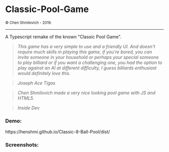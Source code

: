 <h1>Classic-Pool-Game</h1>
<small>© Chen Shmilovich - 2019.</small>
<hr>

A Typescript remake of the known "Classic Pool Game".

> _This game has a very simple to use and a friendly UI._ 
> _And doesn't require much skills in playing this game, if you're bored,_
> _you can invite someone in your household or perhaps your special someone to play billiard or if you want a challenging one,_ 
> _you had the option to play against an AI at different difficulty,_ 
> _I guess billiards enthusiast would definitely love this._

> _Joseph Ace Tigas_

> _Chen Shmilovich made a very nice looking pool game with JS and HTML5._

> _Inside Dev_

<h3>Demo:</h3>
https://henshmi.github.io/Classic-8-Ball-Pool/dist/

<h3>Screenshots:</h3>
<img src="https://image.ibb.co/b9HT6x/screenshots.jpg" style="width: 10px;"></img>

